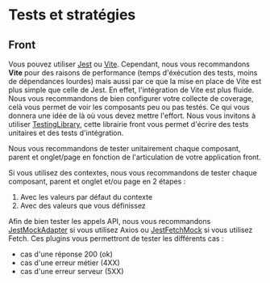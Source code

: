# Tests et stratégies

## Front

Vous pouvez utiliser [Jest](https://jestjs.io/) ou [Vite](https://vite.dev/). Cependant, nous vous recommandons
**Vite** pour des raisons de performance (temps d'éxécution des tests, moins
de dépendances lourdes) mais aussi par ce que la mise en place de Vite est plus simple que celle de Jest. En effet,
l'intégration de Vite est plus fluide. Nous vous recommandons de bien configurer votre collecte de coverage, celà vous
permet de voir les composants peu ou pas testés. Ce qui vous donnera une idée de là où vous devez mettre l'effort. Nous
vous invitons à utiliser [TestingLibrary](https://testing-library.com/), cette librairie front vous permet d'écrire des
tests unitaires et des tests d'intégration.

Nous vous recommandons de tester unitairement chaque composant, parent et onglet/page en fonction de l'articulation de
votre application front.

Si vous utilisez des contextes, nous vous recommandons de tester chaque composant, parent et onglet et/ou page en 2
étapes :

1. Avec les valeurs par défaut du contexte
2. Avec des valeurs que vous définissez

Afin de bien tester les appels API, nous vous recommandons
[JestMockAdapter](https://www.npmjs.com/package/jest-mock-axios) si vous utilisez Axios ou
[JestFetchMock](https://www.npmjs.com/package/jest-fetch-mock) si vous utilisez Fetch. Ces plugins vous permettront de
tester les différents cas :

- cas d'une réponse 200 (ok)
- cas d'une erreur métier (4XX)
- cas d'une erreur serveur (5XX)
